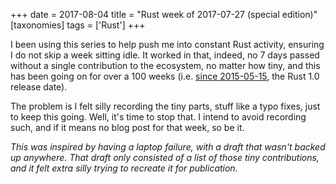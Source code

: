 +++
date = 2017-08-04
title = "Rust week of 2017-07-27 (special edition)"
[taxonomies]
tags = ['Rust']
+++

I been using this series to help push me into constant Rust activity,
ensuring I do not skip a week sitting idle. It worked in that, indeed,
no 7 days passed without a single contribution to the ecosystem, no
matter how tiny, and this has been going on for over a 100 weeks (i.e.
[since 2015-05-15], the Rust 1.0 release date).

The problem is I felt silly recording the tiny parts, stuff like a typo
fixes, just to keep this going. Well, it's time to stop that. I intend
to avoid recording such, and if it means no blog post for that week, so
be it.

*This was inspired by having a laptop failure, with a draft that wasn't
backed up anywhere. That draft only consisted of a list of those tiny
contributions, and it felt extra silly trying to recreate it for
publication.*

  [since 2015-05-15]: http://tshepang.net/rust-week-of-2015-05-15
